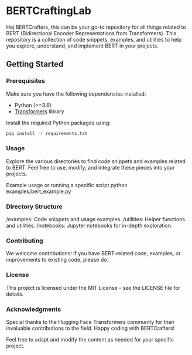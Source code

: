 
# BERTCraftingLab

Hej BERTCrafters, this can be your go-to repository for all things related to BERT (Bidirectional Encoder Representations from Transformers). This repository is a collection of code snippets, examples, and utilities to help you explore, understand, and implement BERT in your projects.

## Getting Started

### Prerequisites

Make sure you have the following dependencies installed:

- Python (>=3.6)
- [Transformers](https://github.com/huggingface/transformers) library

Install the required Python packages using:

```bash
pip install -r requirements.txt
```

### Usage
Explore the various directories to find code snippets and examples related to BERT. Feel free to use, modify, and integrate these pieces into your projects.

Example usage or running a specific script
python examples/bert_example.py

### Directory Structure
/examples: Code snippets and usage examples.
/utilities: Helper functions and utilities.
/notebooks: Jupyter notebooks for in-depth exploration.

### Contributing
We welcome contributions! If you have BERT-related code, examples, or improvements to existing code, please do.

### License
This project is licensed under the MIT License - see the LICENSE file for details.

### Acknowledgments
Special thanks to the Hugging Face Transformers community for their invaluable contributions to the field.
Happy coding with BERTCrafters!


Feel free to adapt and modify the content as needed for your specific project.

